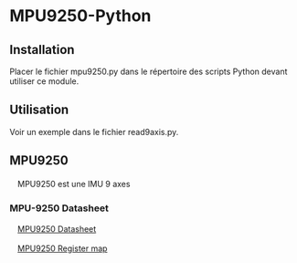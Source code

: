 # MPU9250-Python

## Installation

Placer le fichier mpu9250.py dans le répertoire des scripts Python devant utiliser ce module.


## Utilisation

Voir un exemple dans le fichier read9axis.py.


## MPU9250

　MPU9250 est une IMU 9 axes

### MPU-9250 Datasheet

　[MPU9250 Datasheet](http://43zrtwysvxb2gf29r5o0athu.wpengine.netdna-cdn.com/wp-content/uploads/2015/02/MPU-9250-Datasheet.pdf)

　[MPU9250 Register map](http://43zrtwysvxb2gf29r5o0athu.wpengine.netdna-cdn.com/wp-content/uploads/2015/02/MPU-9250-Register-Map.pdf)


